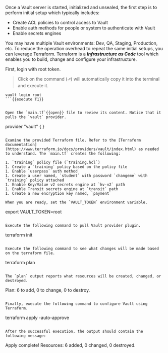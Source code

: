 Once a Vault server is started, initialized and unsealed, the first step is to perform initial setup which typically includes:

- Create ACL policies to control access to Vault
- Enable auth methods for people or system to authenticate with Vault
- Enable secrets engines

You may have multiple Vault environments: Dev, QA, Staging, Production, etc.  To reduce the operation overhead to repeat the same initial setups, you can leverage Terraform. Terraform is a ***Infrastructure as Code*** tool which enables you to build, change and configure your infrastructure.

First, login with root token.

> Click on the command (`⮐`) will automatically copy it into the terminal and execute it.

```
vault login root
```{{execute T1}}


Open the `main.tf`{{open}} file to review its content. Notice that it pulls the `vault` provider.

```
provider "vault" { }
```

Examine the provided Terraform file. Refer to the [Terraform documentation](https://www.terraform.io/docs/providers/vault/index.html) as needed to understand. The `main.tf` creates the following:

1. `training` policy file (`training.hcl`)
1. Create a `training` policy based on the policy file
1. Enable `userpass` auth method
1. Create a user named, `student` with password `changeme` with `training` policy attached
1. Enable Key/Value v2 secrets engine at `kv-v2` path
1. Enable Transit secrets engine at `transit` path
1. Create a new encryption key named, `payment`

When you are ready, set the `VAULT_TOKEN` environment variable.

```
export VAULT_TOKEN=root
```{{execute T1}}

Execute the following command to pull Vault provider plugin.

```
terraform init
```{{execute T1}}

Execute the following command to see what changes will be made based on the terraform file.

```
terraform plan
```{{execute T1}}

The `plan` output reports what resources will be created, changed, or destroyed.

```
Plan: 6 to add, 0 to change, 0 to destroy.
```

Finally, execute the following command to configure Vault using Terraform.

```
terraform apply -auto-approve
```{{execute T1}}

After the successful execution, the output should contain the following message:

```
Apply complete! Resources: 6 added, 0 changed, 0 destroyed.
```
